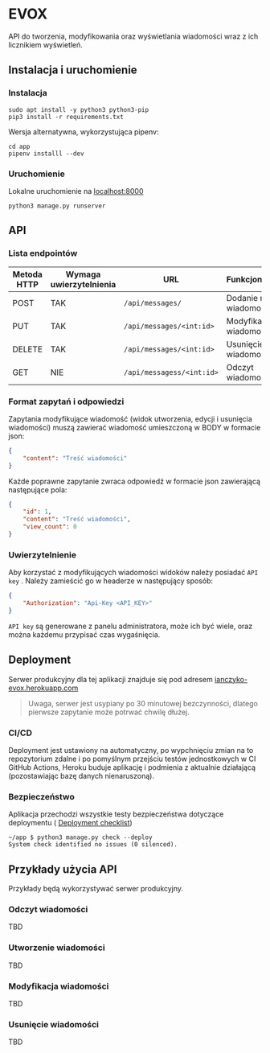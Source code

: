 # EVOX

API do tworzenia, modyfikowania oraz wyświetlania wiadomości wraz z ich licznikiem wyświetleń.

## Instalacja i uruchomienie

### Instalacja

 

``` shell
sudo apt install -y python3 python3-pip
pip3 install -r requirements.txt
```

Wersja alternatywna, wykorzystująca pipenv:

``` shell
cd app
pipenv installl --dev
```

### Uruchomienie

Lokalne uruchomienie na [localhost:8000](http://localhost:8000/)

``` shell
python3 manage.py runserver
```

## API

### Lista endpointów

| Metoda HTTP   | Wymaga uwierzytelnienia   | URL                       | Funkcjonalność            |
| ------------- | -------------             | -------------             | -------------             |
| POST          | TAK                       | `/api/messages/`          | Dodanie nowej wiadomości  |
| PUT           | TAK                       | `/api/messages/<int:id>`  | Modyfikacja wiadomości    |
| DELETE        | TAK                       | `/api/messages/<int:id>`  | Usunięcie wiadomości      |
| GET           | NIE                       | `/api/messagess/<int:id>` | Odczyt wiadomości         |

### Format zapytań i odpowiedzi

Zapytania modyfikujące wiadomość (widok utworzenia, edycji i usunięcia wiadomości) muszą zawierać wiadomość umieszczoną w BODY w formacie json: 

``` json
{
    "content": "Treść wiadomości"
}
```

Każde poprawne zapytanie zwraca odpowiedź w formacie json zawierającą następujące pola:

``` json
{
    "id": 1,
    "content": "Treść wiadomości",
    "view_count": 0
}
```

### Uwierzytelnienie

Aby korzystać z modyfikujących wiadomości widoków należy posiadać `API key` . Należy zamieścić go w headerze w następujący sposób:

``` json
{
    "Authorization": "Api-Key <API_KEY>"
}
```

`API key` są generowane z panelu administratora, może ich być wiele, oraz można każdemu przypisać czas wygaśnięcia.

## Deployment

Serwer produkcyjny dla tej aplikacji znajduje się pod adresem [ianczyko-evox.herokuapp.com](https://ianczyko-evox.herokuapp.com/ )

> Uwaga, serwer jest usypiany po 30 minutowej bezczynności, dlatego pierwsze zapytanie może potrwać chwilę dłużej.

### CI/CD

Deployment jest ustawiony na automatyczny, po wypchnięciu zmian na to repozytorium zdalne i po pomyślnym przejściu testów jednostkowych w CI GitHub Actions, Heroku buduje aplikację i podmienia z aktualnie działającą (pozostawiając bazę danych nienaruszoną).

### Bezpieczeństwo

Aplikacja przechodzi wszystkie testy bezpieczeństwa dotyczące deploymentu ( [Deployment checklist](https://docs.djangoproject.com/en/3.2/howto/deployment/checklist/ ))

``` shell
~/app $ python3 manage.py check --deploy
System check identified no issues (0 silenced).
```

## Przykłady użycia API

Przykłady będą wykorzystywać serwer produkcyjny.

### Odczyt wiadomości

TBD

### Utworzenie wiadomości

TBD

### Modyfikacja wiadomości

TBD

### Usunięcie wiadomości

TBD
